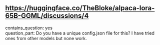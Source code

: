 ## https://huggingface.co/TheBloke/alpaca-lora-65B-GGML/discussions/4

contains_question: yes  
question_part: Do you have a unique config.json file for this? I have tried ones from other models but none work.